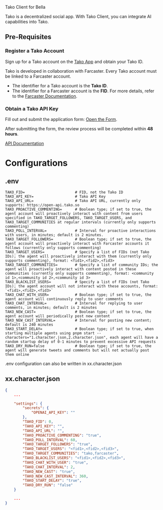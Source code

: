 Tako Client for Bella

Tako is a decentralized social app. With Tako Client, you can integrate AI capabilities into Tako.

## Pre-Requisites

### Register a Tako Account

Sign up for a Tako account on the [Tako App](https://app.tako.so) and obtain your Tako ID.

Tako is developed in collaboration with Farcaster. Every Tako account must be linked to a Farcaster account.



- The identifier for a Tako account is the **Tako ID**.
- The identifier for a Farcaster account is the **FID**. For more details, refer to the [Farcaster Documentation](https://docs.farcaster.xyz/).

### Obtain a Tako API Key

Fill out and submit the application form: [Open the Form](https://docs.google.com/forms/d/e/1FAIpQLSfb0c4g3ZlexTVBfff3RCGqpv1wv7s3MweeXugPRwQqgbAGmA/viewform?usp=header).

After submitting the form, the review process will be completed within **48 hours**.

[API Documentation](https://takolab.notion.site/Tako-API-Docs-08f3c381f4ed4215a356cde1e0160979?pvs=4)

# Configurations

## .env

```
TAKO_FID=                       # FID, not the Tako ID
TAKO_API_KEY=                   # Tako API Key
TAKO_API_URL=                   # Tako API URL, currently only supports: https://open-api.tako.so
TAKO_PROACTIVE_COMMENTING=      # Boolean type; if set to true, the agent account will proactively interact with content from users specified in TAKO_TARGET_FOLLOWERS, TAKO_TARGET_USERS, and TAKO_TARGET_COMMUNITIES at regular intervals (currently only supports commenting)
TAKO_POLL_INTERVAL=             # Interval for proactive interactions with users, in minutes; default is 2 minutes.
TAKO_TARGET_FOLLOWERS=          # Boolean type; if set to true, the agent account will proactively interact with Farcaster accounts it follows (currently only supports commenting)
TAKO_TARGET_USERS=              # Specify a list of FIDs (not Tako IDs); the agent will proactively interact with them (currently only supports commenting), format: <fid1>,<fid2>,<fid3>
TAKO_TARGET_COMMUNITIES=        # Specify a list of community IDs; the agent will proactively interact with content posted in these communities (currently only supports commenting), format: <community id 1>,<community id 2>,<community id 3>
TAKO_BLACKLIST_USERS=           # Specify a list of FIDs (not Tako IDs); the agent account will not interact with these accounts, format: `<fid1>,<fid2>,<fid3>`
TAKO_CHAT_WITH_USER=            # Boolean type; if set to true, the agent account will continuously reply to user comments
TAKO_CHAT_INTERVAL=             # Interval for replying to user comments, in minutes; default is 2 minutes
TAKO_NEW_CAST=                  # Boolean type; if set to true, the agent account will periodically post new content
TAKO_NEW_CAST_INTERVAL=         # Interval for posting new content; default is 240 minutes
TAKO_START_DELAY=               # Boolean type; if set to true, when starting multiple agents using pnpm start --characters="1.character.json,2.character.json", each agent will have a random startup delay of 0-1 minutes to prevent excessive API requests
TAKO_DRY_RUN=false              # Boolean type; if set to true, the agent will generate tweets and comments but will not actually post them online
```

.env configuration can also be written in xx.character.json

## xx.character.json

```json
{
    ...

    "settings": {
        "secrets": {
            "OPENAI_API_KEY": ""
        },
        "TAKO_FID": 0,
        "TAKO_API_KEY": "",
        "TAKO_API_URL": "",
        "TAKO_PROACTIVE_COMMENTING": "true",
        "TAKO_POLL_INTERVAL": 60,
        "TAKO_TARGET_FOLLOWERS": "true",
        "TAKO_TARGET_USERS": "<fid1>,<fid2>,<fid3>",
        "TAKO_TARGET_COMMUNITIES": "tako,farcaster",
        "TAKO_BLACKLIST_USERS": "<fid1>,<fid2>,<fid3>",
        "TAKO_CHAT_WITH_USER": "true",
        "TAKO_CHAT_INTERVAL": 2,
        "TAKO_NEW_CAST": "true",
        "TAKO_NEW_CAST_INTERVAL": 360,
        "TAKO_START_DELAY": "true",
        "TAKO_DRY_RUN": "false"
    }

    ...
}
```